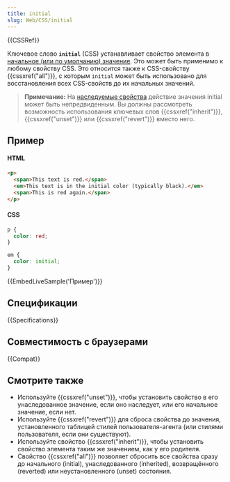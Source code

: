 ```yaml
---
title: initial
slug: Web/CSS/initial
---
```


{{CSSRef}}

Ключевое слово **`initial`** (CSS) устанавливает свойство элемента в [начальное (или по умолчанию) значение](/ru/docs/Web/CSS/initial_value). Это может быть применимо к любому свойству CSS. Это относится также к CSS-свойству {{cssxref("all")}}, с которым `initial` может быть использовано для восстановления всех CSS-свойств до их начальных значений.

> **Примечание:** На [наследуемые свойства](/ru/docs/Web/CSS/inheritance#Inherited_properties) действие значения initial может быть непредвиденным. Вы должны рассмотреть возможность использования ключевых слов {{cssxref("inherit")}}, {{cssxref("unset")}} или {{cssxref("revert")}} вместо него.

## Пример

#### HTML

```html
<p>
  <span>This text is red.</span>
  <em>This text is in the initial color (typically black).</em>
  <span>This is red again.</span>
</p>
```

#### CSS

```css
p {
  color: red;
}

em {
  color: initial;
}
```

{{EmbedLiveSample('Пример')}}

## Спецификации

{{Specifications}}

## Совместимость с браузерами

{{Compat}}

## Смотрите также

- Используйте {{cssxref("unset")}}, чтобы установить свойство в его унаследованное значение, если оно наследует, или его начальное значение, если нет.
- Используйте {{cssxref("revert")}} для сброса свойства до значения, установленного таблицей стилей пользователя-агента (или стилями пользователя, если они существуют).
- Используйте свойство {{cssxref("inherit")}}, чтобы установить свойство элемента таким же значением, как у его родителя.
- Свойство {{cssxref("all")}} позволяет сбросить все свойства сразу до начального (initial), унаследованного (inherited), возвращённого (reverted) или неустановленного (unset) состояния.
